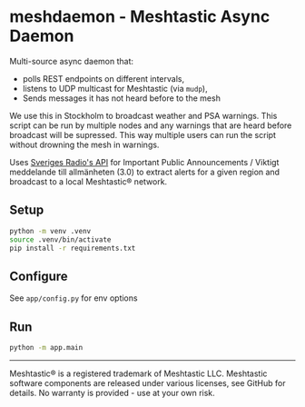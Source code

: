 # meshdaemon - Meshtastic Async Daemon

Multi-source async daemon that:
- polls REST endpoints on different intervals,
- listens to UDP multicast for Meshtastic (via `mudp`),
- Sends messages it has not heard before to the mesh

We use this in Stockholm to broadcast weather and PSA warnings. This script can be run by multiple nodes and any warnings that are heard before broadcast will be supressed. This way multiple users can run the script without drowning the mesh in warnings.

Uses [Sveriges Radio's API](https://vmaapi.sr.se/index.html?urls.primaryName=v3.0-beta) for Important Public Announcements / Viktigt meddelande till allmänheten (3.0) to extract alerts for a given region and broadcast to a local Meshtastic® network.


## Setup
```bash
python -m venv .venv
source .venv/bin/activate
pip install -r requirements.txt
```

## Configure
See `app/config.py` for env options

## Run
```bash
python -m app.main
```

---

Meshtastic® is a registered trademark of Meshtastic LLC. Meshtastic software components are released under various licenses, see GitHub for details. No warranty is provided - use at your own risk.